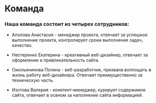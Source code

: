 # Команда

### Наша команда состоит из четырех сотрудников:

* Аполова Анастасия - менеджер проекта, отвечает за успешное выполнение проекта, контролирует сроки выполнения задач, качество.

* Нестеренко Екатерина - креативный веб-дизайнер, отвечает за оформление и привлекательность сайта.

* Смольянинова Полина - веб-разработчик, призвана воплощать в жизнь работу веб-дизайнера. Отвечает преимущественно за техническую часть.

* Изотова Валерия - конетент-менеджер, курирует содержимое сайта, отвечает в освном за наполнение сайта информацией.